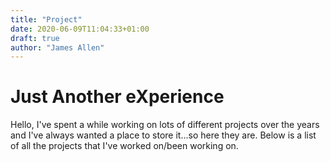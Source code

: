 ```yaml
---
title: "Project"
date: 2020-06-09T11:04:33+01:00
draft: true
author: "James Allen"
---
```


# Just Another eXperience

Hello, I've spent a while working on lots of different projects over the years and I've always wanted a place to store it...so here they are. Below is a list of all the projects that I've worked on/been working on.